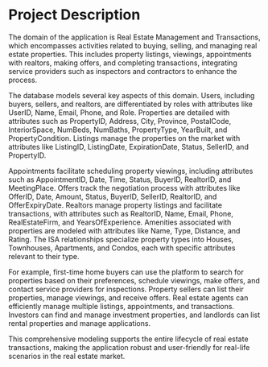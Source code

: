 # Project Description

The domain of the application is Real Estate Management and Transactions, which encompasses activities related to buying, selling, and managing real estate properties. This includes property listings, viewings, appointments with realtors, making offers, and completing transactions, integrating service providers such as inspectors and contractors to enhance the process.

The database models several key aspects of this domain. Users, including buyers, sellers, and realtors, are differentiated by roles with attributes like UserID, Name, Email, Phone, and Role. Properties are detailed with attributes such as PropertyID, Address, City, Province, PostalCode, InteriorSpace, NumBeds, NumBaths, PropertyType, YearBuilt, and PropertyCondition. Listings manage the properties on the market with attributes like ListingID, ListingDate, ExpirationDate, Status, SellerID, and PropertyID.

Appointments facilitate scheduling property viewings, including attributes such as AppointmentID, Date, Time, Status, BuyerID, RealtorID, and MeetingPlace. Offers track the negotiation process with attributes like OfferID, Date, Amount, Status, BuyerID, SellerID, RealtorID, and OfferExpiryDate. Realtors manage property listings and facilitate transactions, with attributes such as RealtorID, Name, Email, Phone, RealEstateFirm, and YearsOfExperience. Amenities associated with properties are modeled with attributes like Name, Type, Distance, and Rating. The ISA relationships specialize property types into Houses, Townhouses, Apartments, and Condos, each with specific attributes relevant to their type.

For example, first-time home buyers can use the platform to search for properties based on their preferences, schedule viewings, make offers, and contact service providers for inspections. Property sellers can list their properties, manage viewings, and receive offers. Real estate agents can efficiently manage multiple listings, appointments, and transactions. Investors can find and manage investment properties, and landlords can list rental properties and manage applications.

This comprehensive modeling supports the entire lifecycle of real estate transactions, making the application robust and user-friendly for real-life scenarios in the real estate market.